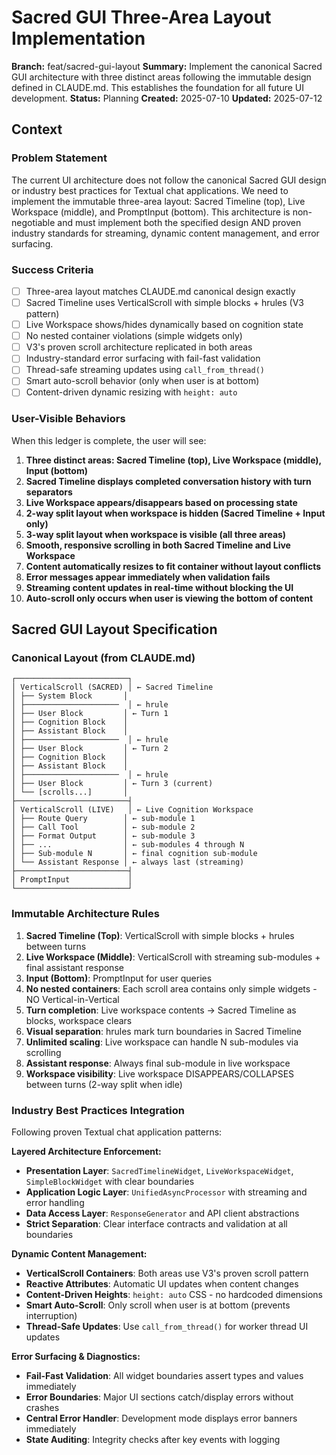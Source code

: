# Sacred GUI Three-Area Layout Implementation

**Branch:** feat/sacred-gui-layout
**Summary:** Implement the canonical Sacred GUI architecture with three distinct areas following the immutable design defined in CLAUDE.md. This establishes the foundation for all future UI development.
**Status:** Planning
**Created:** 2025-07-10
**Updated:** 2025-07-12

## Context

### Problem Statement
The current UI architecture does not follow the canonical Sacred GUI design or industry best practices for Textual chat applications. We need to implement the immutable three-area layout: Sacred Timeline (top), Live Workspace (middle), and PromptInput (bottom). This architecture is non-negotiable and must implement both the specified design AND proven industry standards for streaming, dynamic content management, and error surfacing.

### Success Criteria
- [ ] Three-area layout matches CLAUDE.md canonical design exactly
- [ ] Sacred Timeline uses VerticalScroll with simple blocks + hrules (V3 pattern)
- [ ] Live Workspace shows/hides dynamically based on cognition state
- [ ] No nested container violations (simple widgets only)
- [ ] V3's proven scroll architecture replicated in both areas
- [ ] Industry-standard error surfacing with fail-fast validation
- [ ] Thread-safe streaming updates using `call_from_thread()`
- [ ] Smart auto-scroll behavior (only when user is at bottom)
- [ ] Content-driven dynamic resizing with `height: auto`

### User-Visible Behaviors
When this ledger is complete, the user will see:

1. **Three distinct areas: Sacred Timeline (top), Live Workspace (middle), Input (bottom)**
2. **Sacred Timeline displays completed conversation history with turn separators**
3. **Live Workspace appears/disappears based on processing state**
4. **2-way split layout when workspace is hidden (Sacred Timeline + Input only)**
5. **3-way split layout when workspace is visible (all three areas)**
6. **Smooth, responsive scrolling in both Sacred Timeline and Live Workspace**
7. **Content automatically resizes to fit container without layout conflicts**
8. **Error messages appear immediately when validation fails**
9. **Streaming content updates in real-time without blocking the UI**
10. **Auto-scroll only occurs when user is viewing the bottom of content**

## Sacred GUI Layout Specification

### Canonical Layout (from CLAUDE.md)
```
┌─────────────────────────┐
│ VerticalScroll (SACRED) │ ← Sacred Timeline
│ ├── System Block       │
│ ├─────────────────────  │ ← hrule
│ ├── User Block         │ ← Turn 1 
│ ├── Cognition Block    │
│ ├── Assistant Block    │
│ ├─────────────────────  │ ← hrule
│ ├── User Block         │ ← Turn 2
│ ├── Cognition Block    │
│ ├── Assistant Block    │
│ ├─────────────────────  │ ← hrule  
│ ├── User Block         │ ← Turn 3 (current)
│ └── [scrolls...]       │
├─────────────────────────┤
│ VerticalScroll (LIVE)   │ ← Live Cognition Workspace  
│ ├── Route Query        │ ← sub-module 1
│ ├── Call Tool          │ ← sub-module 2
│ ├── Format Output      │ ← sub-module 3
│ ├── ...                │ ← sub-modules 4 through N
│ ├── Sub-module N       │ ← final cognition sub-module
│ └── Assistant Response │ ← always last (streaming)
├─────────────────────────┤
│ PromptInput             │
└─────────────────────────┘
```

### Immutable Architecture Rules
1. **Sacred Timeline (Top)**: VerticalScroll with simple blocks + hrules between turns
2. **Live Workspace (Middle)**: VerticalScroll with streaming sub-modules + final assistant response  
3. **Input (Bottom)**: PromptInput for user queries
4. **No nested containers**: Each scroll area contains only simple widgets - NO Vertical-in-Vertical
5. **Turn completion**: Live workspace contents → Sacred Timeline as blocks, workspace clears
6. **Visual separation**: hrules mark turn boundaries in Sacred Timeline  
7. **Unlimited scaling**: Live workspace can handle N sub-modules via scrolling
8. **Assistant response**: Always final sub-module in live workspace
9. **Workspace visibility**: Live workspace DISAPPEARS/COLLAPSES between turns (2-way split when idle)

### Industry Best Practices Integration

Following proven Textual chat application patterns:

**Layered Architecture Enforcement:**
- **Presentation Layer**: `SacredTimelineWidget`, `LiveWorkspaceWidget`, `SimpleBlockWidget` with clear boundaries
- **Application Logic Layer**: `UnifiedAsyncProcessor` with streaming and error handling
- **Data Access Layer**: `ResponseGenerator` and API client abstractions
- **Strict Separation**: Clear interface contracts and validation at all boundaries

**Dynamic Content Management:**
- **VerticalScroll Containers**: Both areas use V3's proven scroll pattern  
- **Reactive Attributes**: Automatic UI updates when content changes
- **Content-Driven Heights**: `height: auto` CSS - no hardcoded dimensions
- **Smart Auto-Scroll**: Only scroll when user is at bottom (prevents interruption)
- **Thread-Safe Updates**: Use `call_from_thread()` for worker thread UI updates

**Error Surfacing & Diagnostics:**
- **Fail-Fast Validation**: All widget boundaries assert types and values immediately
- **Error Boundaries**: Major UI sections catch/display errors without crashes
- **Central Error Handler**: Development mode displays error banners immediately
- **State Auditing**: Integrity checks after key events with logging